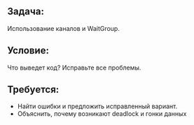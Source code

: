 ## Задача:
Использование каналов и WaitGroup.

## Условие:
Что выведет код? Исправьте все проблемы.

## Требуется:
- Найти ошибки и предложить исправленный вариант.
- Объяснить, почему возникают deadlock и гонки данных